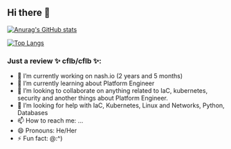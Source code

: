 ## Hi there 👋

[![Anurag's GitHub stats](https://github-readme-stats.vercel.app/api?username=cflb&show_icons=true)](https://github.com/anuraghazra/github-readme-stats)

[![Top Langs](https://github-readme-stats.vercel.app/api/top-langs/?username=cflb&&layout=compact)](https://github.com/cflb/github-readme-stats)


### Just a review ✨ **cflb/cflb** ✨:
 
- 🔭 I’m currently working on nash.io (2 years and 5 months)
- 🌱 I’m currently learning about Platform Engineer
- 👯 I’m looking to collaborate on anything related to IaC, kubernetes, security and another things about Platform Engineer.
- 🤔 I’m looking for help with IaC, Kubernetes, Linux and Networks, Python, Databases
- 📫 How to reach me: ...
- 😄 Pronouns: He/Her
- ⚡ Fun fact: @:^)

